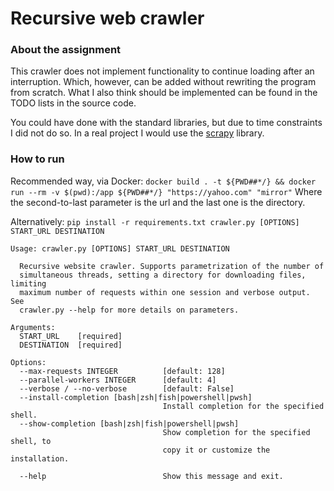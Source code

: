 # Recursive web crawler

### About the assignment

This crawler does not implement functionality to continue loading after an interruption. Which, however, can be added without rewriting the program from scratch. 
What I also think should be implemented can be found in the TODO lists in the source code.

You could have done with the standard libraries, but due to time constraints I did not do so.
In a real project I would use the [scrapy](https://scrapy.org/) library.

### How to run

Recommended way, via Docker: `docker build . -t ${PWD##*/} && docker run --rm -v $(pwd):/app ${PWD##*/} "https://yahoo.com" "mirror"`
Where the second-to-last parameter is the url and the last one is the directory.


Alternatively: ```pip install -r requirements.txt
crawler.py [OPTIONS] START_URL DESTINATION ```


```❯ python3 crawler.py --help
Usage: crawler.py [OPTIONS] START_URL DESTINATION

  Recursive website crawler. Supports parametrization of the number of
  simultaneous threads, setting a directory for downloading files, limiting
  maximum number of requests within one session and verbose output. See
  crawler.py --help for more details on parameters.

Arguments:
  START_URL    [required]
  DESTINATION  [required]

Options:
  --max-requests INTEGER          [default: 128]
  --parallel-workers INTEGER      [default: 4]
  --verbose / --no-verbose        [default: False]
  --install-completion [bash|zsh|fish|powershell|pwsh]
                                  Install completion for the specified shell.
  --show-completion [bash|zsh|fish|powershell|pwsh]
                                  Show completion for the specified shell, to
                                  copy it or customize the installation.

  --help                          Show this message and exit.
```


